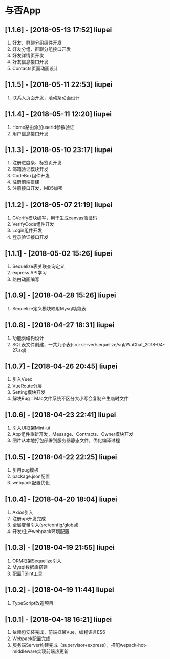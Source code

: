# 与否App

## [1.1.6] - [2018-05-13 17:52] liupei
1. 好友、群聊分组组件开发
2. 好友分组、群聊分组接口开发
3. 好友详情页开发
4. 好友信息接口开发
5. Contacts页面动画设计

## [1.1.5] - [2018-05-11 22:53] liupei
1. 联系人页面开发，滚动条动画设计

## [1.1.4] - [2018-05-11 12:20] liupei
1. Home路由添加userId参数验证
2. 用户信息接口开发

## [1.1.3] - [2018-05-10 23:17] liupei
1. 注册进度条、标签页开发
2. 邮箱验证模块开发
3. CodeBox组件开发
4. 注册前端搭建
5. 注册接口开发，MD5加密

## [1.1.2] - [2018-05-07 21:19] liupei
1. GVerify模块编写，用于生成canvas验证码
2. VerifyCode组件开发
3. Login组件开发
4. 登录验证接口开发

## [1.1.1] - [2018-05-02 15:26] liupei
1. Sequelize表关联查询定义
2. express API学习
3. 路由动画编写

## [1.0.9] - [2018-04-28 15:26] liupei
1. Sequelize定义模块映射Mysql功能表

## [1.0.8] - [2018-04-27 18:31] liupei
1. 功能表结构设计
2. SQL表文件创建，一共九个表(src: server/sequelize/sql/WuChat_2018-04-27.sql)

## [1.0.7] - [2018-04-26 20:45] liupei
1. 引入Vuex
2. VueRoute分层
3. Setting模块开发
4. 解决Bug：Mac文件系统不区分大小写会复制产生临时文件

## [1.0.6] - [2018-04-23 22:41] liupei
1. 引入UI框架Mint-ui
2. App组件重新开发，Message、Contracts、Owner模块开发
3. 图片从本地打包部署到服务器静态文件，优化编译过程

## [1.0.5] - [2018-04-22 22:25] liupei
1. 引用pug模板
2. package.json配置
3. webpack配置优化

## [1.0.4] - [2018-04-20 18:04] liupei
1. Axios引入
2. 注册api开发完成
3. 全局变量引入(src/config/global)
4. 开发/生产webpack环境配置

## [1.0.3] - [2018-04-19 21:55] liupei
1. ORM框架Sequelize引入
2. Mysql数据库搭建
3. 配置TSlint工具

## [1.0.2] - [2018-04-19 11:44] liupei
1. TypeScript改造项目

## [1.0.1] - [2018-04-18 16:21] liupei
1. 依赖包安装完成，前端框架Vue，编程语言ES6
2. Webpack配置完成
3. 服务端Server构建完成（supervisor+express），搭配wepack-hot-middleware实现前端热更新
